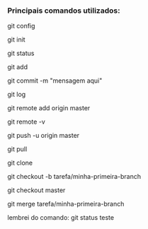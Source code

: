 <h3>Principais comandos utilizados:</h3>

<p>git config
<p>git init
<p>git status
<p>git add
<p>git commit -m "mensagem aqui"
<p>git log
<p>git remote add origin master
<p>git remote -v
<p>git push -u origin master
<p>git pull
<p>git clone
<p>git checkout -b tarefa/minha-primeira-branch
<p>git checkout master
<p>git merge tarefa/minha-primeira-branch


 lembrei do comando: git status
 teste